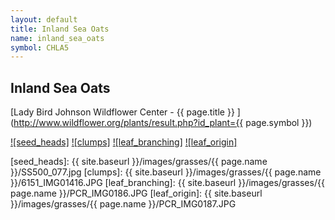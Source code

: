```yaml
---
layout: default
title: Inland Sea Oats
name: inland_sea_oats
symbol: CHLA5
---
```

## Inland Sea Oats

[Lady Bird Johnson Wildflower Center - {{ page.title }} ](http://www.wildflower.org/plants/result.php?id_plant={{ page.symbol }})

[![seed_heads]][lbj_CHLA5_seeds]
[![clumps]][lbj_CHLA5_clumps]
[![leaf_branching]][lbj_CHLA5_leaf_branching]
[![leaf_origin]][lbj_CHLA5_leaf_origin]

[seed_heads]: {{ site.baseurl }}/images/grasses/{{ page.name }}/SS500_077.jpg
[clumps]: {{ site.baseurl }}/images/grasses/{{ page.name }}/6151_IMG01416.JPG
[leaf_branching]: {{ site.baseurl }}/images/grasses/{{ page.name }}/PCR_IMG0186.JPG
[leaf_origin]: {{ site.baseurl }}/images/grasses/{{ page.name }}/PCR_IMG0187.JPG

[lbj_CHLA5_seeds]: http://www.wildflower.org/gallery/result.php?id_image=19376 "Sam C Strickland, Lady Bird Johnson Wildflower Center"
[lbj_CHLA5_clumps]: http://www.wildflower.org/gallery/result.php?id_image=12878 "Joseph a Marcus, Lady Bird Johnson Wildflower Center"
[lbj_CHLA5_leaf_branching]: http://www.wildflower.org/gallery/result.php?id_image=42959 "Peggy Romfh, Lady Bird Johnson Wildflower Center"
[lbj_CHLA5_leaf_origin]: http://www.wildflower.org/gallery/result.php?id_image=42960 "Peggy Romfh, Lady Bird Johnson Wildflower Center"
